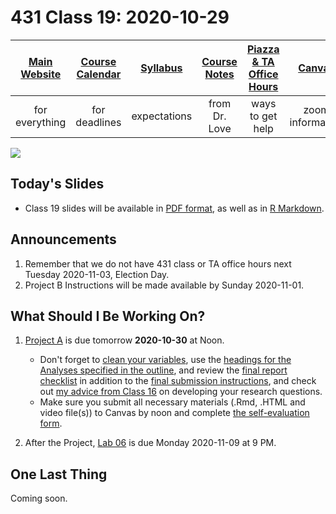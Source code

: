 # 431 Class 19: 2020-10-29

[Main Website](https://thomaselove.github.io/431/) | [Course Calendar](https://thomaselove.github.io/431/calendar.html) | [Syllabus](https://thomaselove.github.io/431-2020-syllabus/) | [Course Notes](https://thomaselove.github.io/431-notes/) | [Piazza & TA Office Hours](https://thomaselove.github.io/431/contact.html) | [Canvas](https://canvas.case.edu) | [Data and Code](https://thomaselove.github.io/431/data_index.html)
:-----------: | :--------------: | :----------: | :---------: | :-------------: | :-----------: | :------------:
for everything | for deadlines | expectations | from Dr. Love | ways to get help | zoom information | for downloads

![](https://github.com/THOMASELOVE/431-2020/blob/master/classes/class19/images/dahly.png)

## Today's Slides

- Class 19 slides will be available in [PDF format](https://github.com/THOMASELOVE/431-2020/blob/master/classes/class19/431_class-19-slides_2020.pdf), as well as in [R Markdown](https://github.com/THOMASELOVE/431-2020/blob/master/classes/class19/431_class-19-slides_2020.Rmd).

## Announcements

1. Remember that we do not have 431 class or TA office hours next Tuesday 2020-11-03, Election Day.
2. Project B Instructions will be made available by Sunday 2020-11-01.

## What Should I Be Working On?

1. [Project A](https://thomaselove.github.io/431-2020-projectA/) is due tomorrow **2020-10-30** at Noon.
    - Don't forget to [clean your variables](https://thomaselove.github.io/431-2020-projectA/prop_summary.html), use the [headings for the Analyses specified in the outline](https://thomaselove.github.io/431-2020-projectA/examples.html), and review the [final report checklist](https://thomaselove.github.io/431-2020-projectA/check_final.html) in addition to the [final submission instructions](https://thomaselove.github.io/431-2020-projectA/final.html), and check out [my advice from Class 16](https://github.com/THOMASELOVE/431-2020/blob/master/classes/class16/README.md#advice-on-developing-a-research-question) on developing your research questions.
    - Make sure you submit all necessary materials (.Rmd, .HTML and video file(s)) to Canvas by noon and complete [the self-evaluation form](http://bit.ly/431-2020-projectA-self-evaluation).

2. After the Project, [Lab 06](https://github.com/THOMASELOVE/431-2020/blob/master/labs/lab06/lab06.md) is due Monday 2020-11-09 at 9 PM.

## One Last Thing

Coming soon.
